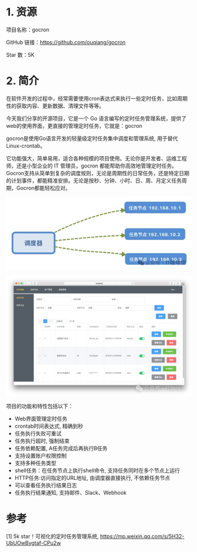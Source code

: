 # 1. 资源

项目名称：gocron

GitHub 链接：https://github.com/ouqiang/gocron

Star 数：5K

# 2. 简介

在软件开发的过程中，经常需要使用cron表达式来执行一些定时任务，比如周期性的获取内容、更新数据、清理文件等等。

今天我们分享的开源项目，它是一个 Go 语言编写的定时任务管理系统，提供了web的使用界面，更直接的管理定时任务，它就是：gocron

gocron是使用Go语言开发的轻量级定时任务集中调度和管理系统, 用于替代Linux-crontab。

它功能强大，简单易用，适合各种规模的项目使用。无论你是开发者、运维工程师，还是小型企业的 IT 管理员，gocron 都能帮助你高效地管理定时任务。Gocron支持从简单到复杂的调度规则，无论是周期性的日常任务，还是特定日期的计划事件，都能精准安排。无论是按秒、分钟、小时、日、周、月定义任务周期，Gocron都能轻松应对。

![](.01_gocron_images/f65b4759.png)

![](.01_gocron_images/界面.png)

项目的功能和特性包括以下：

- Web界面管理定时任务
- crontab时间表达式, 精确到秒
- 任务执行失败可重试
- 任务执行超时, 强制结束
- 任务依赖配置, A任务完成后再执行B任务
- 支持设置账户权限控制
- 支持多种任务类型
- shell任务：在任务节点上执行shell命令, 支持任务同时在多个节点上运行
- HTTP任务:访问指定的URL地址, 由调度器直接执行, 不依赖任务节点
- 可以查看任务执行结果日志
- 任务执行结果通知, 支持邮件、Slack、Webhook

# 参考

[1] 5k star！可视化的定时任务管理系统, https://mp.weixin.qq.com/s/5H32-UbUOwBygtaf-CPu2w